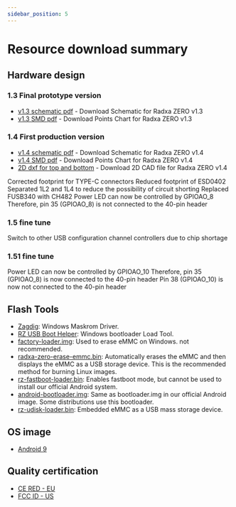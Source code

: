 ```yaml
---
sidebar_position: 5
---
```


# Resource download summary

## Hardware design

### 1.3 Final prototype version

- [v1.3 schematic pdf](https://dl.radxa.com/zero/docs/hw/RADAX_ZERO_V13_SCH_20210309.pdf) - Download Schematic for Radxa ZERO v1.3
- [v1.3 SMD pdf](https://dl.radxa.com/zero/docs/hw/RADAX_ZERO_V13_SMD_20210309.pdf) - Download Points Chart for Radxa ZERO v1.3

### 1.4 First production version

- [v1.4 schematic pdf](https://dl.radxa.com/zero/docs/hw/radxa_zero_v1400_schematic.pdf) - Download Schematic for Radxa ZERO v1.4
- [v1.4 SMD pdf](https://dl.radxa.com/zero/docs/hw/radxa_zero_v1400_smd.pdf) - Download Points Chart for Radxa ZERO v1.4
- [2D dxf for top and bottom](https://dl.radxa.com/zero/docs/hw/radxa_zero_v1400_2d.zip) - Download 2D CAD file for Radxa ZERO v1.4

Corrected footprint for TYPE-C connectors
Reduced footprint of ESD0402
Separated 1L2 and 1L4 to reduce the possibility of circuit shorting
Replaced FUSB340 with CH482
Power LED can now be controlled by GPIOAO_8
Therefore, pin 35 (GPIOAO_8) is not connected to the 40-pin header

### 1.5 fine tune

Switch to other USB configuration channel controllers due to chip shortage

### 1.51 fine tune

Power LED can now be controlled by GPIOAO_10
Therefore, pin 35 (GPIOAO_8) is now connected to the 40-pin header
Pin 38 (GPIOAO_10) is now not connected to the 40-pin header

## Flash Tools

- [Zagdig](https://zadig.akeo.ie/): Windows Maskrom Driver.
- [RZ USB Boot Helper](https://dl.radxa.com/zero/tools/windows/RZ_USB_Boot_Helper_V1.0.0.zip): Windows bootloader Load Tool.
- [factory-loader.img](https://dl.radxa.com/zero/images/loader/factory-loader.img): Used to erase eMMC on Windows. not recommended.
- [radxa-zero-erase-emmc.bin](https://dl.radxa.com/zero/images/loader/radxa-zero-erase-emmc.bin): Automatically erases the eMMC and then displays the eMMC as a USB storage device. This is the recommended method for burning Linux images.
- [rz-fastboot-loader.bin](https://dl.radxa.com/zero/images/loader/rz-fastboot-loader.bin): Enables fastboot mode, but cannot be used to install our official Android system.
- [android-bootloader.img](https://dl.radxa.com/zero/images/loader/android-bootloader.img): Same as bootloader.img in our official Android image. Some distributions use this bootloader.
- [rz-udisk-loader.bin](https://dl.radxa.com/zero/images/loader/rz-udisk-loader.bin): Embedded eMMC as a USB mass storage device.

## OS image

- [Android 9](https://dl.radxa.com/zero/images/android/radxa_zero_android_9_20220311-fastboot.img.zip)

## Quality certification

- [CE RED - EU](https://dl.radxa.com/zero/docs/compliance/radxa_zero_ce_red_report.zip)
- [FCC ID - US](https://fccid.io/2A3PA-RADXA-ZERO)
